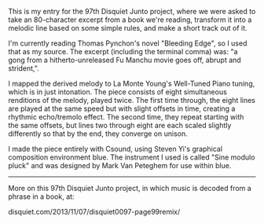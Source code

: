 This is my entry for the 97th Disquiet Junto project, where we were asked to take an 80-character excerpt from a book we're reading, transform it into a melodic line based on some simple rules, and make a short track out of it.

I'm currently reading Thomas Pynchon's novel "Bleeding Edge", so I used that as my source. The excerpt (including the terminal comma) was: "a gong from a hitherto-unreleased Fu Manchu movie goes off, abrupt and strident,".

I mapped the derived melody to La Monte Young's Well-Tuned Piano tuning, which is in just intonation. The piece consists of eight simultaneous renditions of the melody, played twice. The first time through, the eight lines are played at the same speed but with slight offsets in time, creating a rhythmic echo/tremolo effect. The second time, they repeat starting with the same offsets, but lines two through eight are each scaled slightly differently so that by the end, they converge on unison.

I made the piece entirely with Csound, using Steven Yi's graphical composition environment blue. The instrument I used is called "Sine modulo pluck" and was designed by Mark Van Peteghem for use within blue.

---

More on this 97th Disquiet Junto project, in which music is decoded from a phrase in a book, at:

disquiet.com/2013/11/07/disquiet0097-page99remix/


